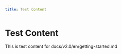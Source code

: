 ```yaml
---
title: Test Content
---
```


# Test Content

This is test content for docs/v2.0/en/getting-started.md